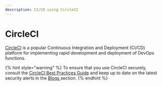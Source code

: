 ```yaml
---
description: CI/CD using CircleCI
---
```


# CircleCI

[CircleCI](https://circleci.com/) is a popular Continuous Integration and Deployment (CI/CD) platform for implementing rapid development and deployment of DevOps functions.&#x20;

{% hint style="warning" %}
To ensure that you use CircleCI securely, consult the [CircleCI Best Practices Guide](https://circleci.com/blog/security-best-practices-for-ci-cd/) and keep up to date on the latest security alerts in the [Blogs ](https://circleci.com/blog/)section.
{% endhint %}
